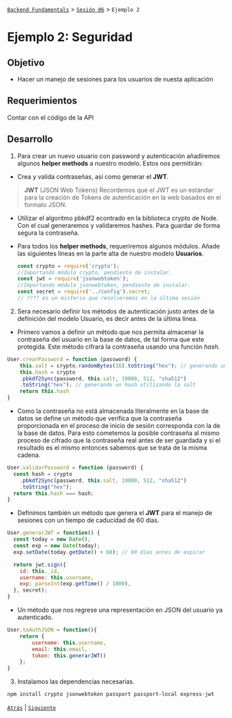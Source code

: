 [`Backend Fundamentals`](../../README.md) > [`Sesión 06`](../README.md) > `Ejemplo 2`

# Ejemplo 2: Seguridad

## Objetivo

- Hacer un manejo de sesiones para los usuarios de nuesta aplicación

## Requerimientos

Contar con el código de la API

## Desarrollo

1. Para crear un nuevo usuario con password y autenticación añadiremos algunos <b>helper methods</b> a nuestro modelo. Estos nos permitirán:

- Crea y valida contraseñas, así como generar el <b>JWT</b>. 

> **JWT** (JSON Web Tokens)
> Recordemos que el JWT es un estándar para la creación de Tokens de autenticación en la web basados en el formato JSON.

- Utilizar el algoritmo pbkdf2 econtrado en la biblioteca crypto de Node. Con el cual generaremos y validaremos hashes. Para guardar de forma segura la contraseña.

- Para todos los **helper methods**, requeriremos algunos módulos. Añade las siguientes líneas en la parte alta de nuestro modelo <b>Usuarios</b>.

    ```jsx
    const crypto = require('crypto');                             
    //Importando módulo crypto, pendiente de instalar.
    const jwt = require('jsonwebtoken');                          
    //Importando módulo jsonwebtoken, pendiente de instalar.
    const secret = require('../config').secret;                   
    // ???? es un misterio que resolveremos en la última sesión
    ```
2. Sera necesario definir los métodos de autenticación justo antes de la definición del modelo Usuario, es decir antes de la última línea.

  - Primero vamos a definir un método que nos permita almacenar la contraseña del usuario en la base de datos, de tal forma que este protegida. Este método cifrará la contraseña usando una función *hash*. 

```jsx 
User.crearPassword = function (password) {
    this.salt = crypto.randomBytes(16).toString("hex"); // generando una "salt" random para cada usuario
    this.hash = crypto
    .pbkdf2Sync(password, this.salt, 10000, 512, "sha512")
    .toString("hex"); // generando un hash utilizando la salt
    return this.hash
}
```

  - Como la contraseña no está almacenada literalmente en la base de datos se define un método que verifica que la contraseña proporcionada en el proceso de inicio de sesión corresponda con la de la base de datos. Para esto cometemos la posible contraseña al mismo proceso de cifrado que la contraseña real antes de ser guardada y si el resultado es el mismo entonces sabemos que se trata de la misma cadena.

```jsx 
User.validarPassword = function (password) {
  const hash = crypto
    .pbkdf2Sync(password, this.salt, 10000, 512, "sha512")
    .toString("hex");
  return this.hash === hash;
}
```

  - Definimos también un método que genera el **JWT** para el manejo de sesiones con un tiempo de caducidad de 60 días.

```jsx
User.generarJWT = function() {
  const today = new Date();
  const exp = new Date(today);
  exp.setDate(today.getDate() + 60); // 60 días antes de expirar

  return jwt.sign({
    id: this._id,
    username: this.username,
    exp: parseInt(exp.getTime() / 1000),
  }, secret);
}
```

  - Un método que nos regrese una representación en JSON del usuario ya autenticado.

```jsx
User.toAuthJSON = function(){
    return {
        username: this.username,
        email: this.email,
        token: this.generarJWT()
    };
}
```

3. Instalamos las dependencias necesarias.

```bash
npm install crypto jsonwebtoken passport passport-local express-jwt
```

[`Atrás`](../Ejemplo-01) | [`Siguiente`](../Ejemplo-03)
